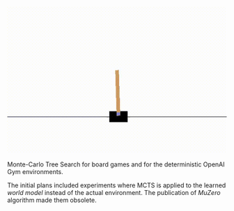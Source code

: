 <p align="center">
  <img src="cartpole-mcts-demo.gif" />
</p>

Monte-Carlo Tree Search for board games and for the deterministic OpenAI Gym environments.

The initial plans included experiments where MCTS is applied to the learned *world model* instead of the actual environment. The publication of *MuZero* algorithm made them obsolete.
